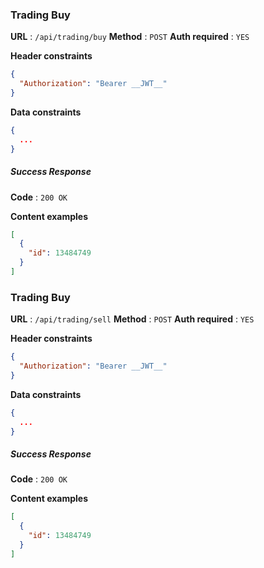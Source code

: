 ### Trading Buy

**URL** : `/api/trading/buy`
**Method** : `POST`
**Auth required** : `YES`

**Header constraints**

```json
{
  "Authorization": "Bearer __JWT__"
}
```

**Data constraints**

```json
{
  ...
}
```

##### Success Response

**Code** : `200 OK`

**Content examples**

```json
[
  {
    "id": 13484749
  }
]
```

### Trading Buy

**URL** : `/api/trading/sell`
**Method** : `POST`
**Auth required** : `YES`

**Header constraints**

```json
{
  "Authorization": "Bearer __JWT__"
}
```

**Data constraints**

```json
{
  ...
}
```

##### Success Response

**Code** : `200 OK`

**Content examples**

```json
[
  {
    "id": 13484749
  }
]
```
